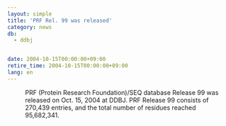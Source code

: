 ```yaml
---
layout: simple
title: 'PRF Rel. 99 was released'
category: news
db:
  - ddbj


date: 2004-10-15T00:00:00+09:00
retire_time: 2004-10-15T00:00:00+09:00
lang: en
---
```


<dd>PRF (Protein Research Foundation)/SEQ database Release 99 was released on Oct. 15, 2004 at DDBJ. PRF Release 99 consists of 270,439 entries, and the total number of residues reached 95,682,341.</dd>
